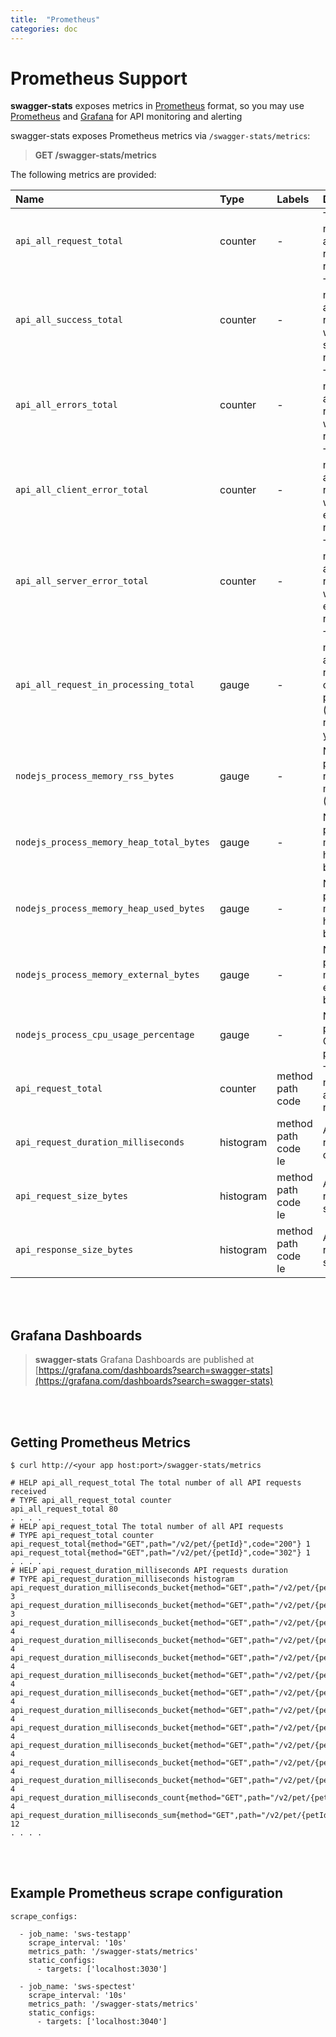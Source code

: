 ```yaml
---
title:  "Prometheus"
categories: doc
---
```


# Prometheus Support

**swagger-stats** exposes metrics in [Prometheus](https://prometheus.io/) format, so you may use [Prometheus](https://prometheus.io/) and [Grafana](https://grafana.com/) for API monitoring and alerting

swagger-stats exposes Prometheus metrics via `/swagger-stats/metrics`:

> **GET /swagger-stats/metrics** 

The following metrics are provided:

|Name           |Type     |Labels |Description
|:--------------|:--------|:----------|:----------
|`api_all_request_total`|counter|-|The total number of all API requests received|
|`api_all_success_total`|counter|-|The total number of all API requests with success response|
|`api_all_errors_total`|counter|-|The total number of all API requests with error response|
|`api_all_client_error_total`|counter|-|The total number of all API requests with client error response|
|`api_all_server_error_total`|counter|-|The total number of all API requests with server error response|
|`api_all_request_in_processing_total`|gauge|-|The total number of all API requests currently in processing (no response yet)|
|`nodejs_process_memory_rss_bytes`|gauge|-|Node.js process resident memory (RSS) bytes|
|`nodejs_process_memory_heap_total_bytes`|gauge|-|Node.js process memory heapTotal bytes|
|`nodejs_process_memory_heap_used_bytes`|gauge|-|Node.js process memory heapUsed bytes|
|`nodejs_process_memory_external_bytes`|gauge|-|Node.js process memory external bytes|
|`nodejs_process_cpu_usage_percentage`|gauge|-|Node.js process CPU usage percentage|
|`api_request_total`|counter|method<br/>path<br/>code|The total number of all API requests|
|`api_request_duration_milliseconds`|histogram|method<br/>path<br/>code<br/>le|API requests duration|
|`api_request_size_bytes`|histogram|method<br/>path<br/>code<br/>le|API requests size|
|`api_response_size_bytes`|histogram|method<br/>path<br/>code<br/>le|API response size|

<br/>
<br/>


## Grafana Dashboards

> **swagger-stats** Grafana Dashboards are published at [https://grafana.com/dashboards?search=swagger-stats](https://grafana.com/dashboards?search=swagger-stats)

<br/>
<br/>

## Getting Prometheus Metrics 

```
$ curl http://<your app host:port>/swagger-stats/metrics
```
```
# HELP api_all_request_total The total number of all API requests received
# TYPE api_all_request_total counter
api_all_request_total 80
. . . .
# HELP api_request_total The total number of all API requests
# TYPE api_request_total counter
api_request_total{method="GET",path="/v2/pet/{petId}",code="200"} 1
api_request_total{method="GET",path="/v2/pet/{petId}",code="302"} 1
. . . .
# HELP api_request_duration_milliseconds API requests duration
# TYPE api_request_duration_milliseconds histogram
api_request_duration_milliseconds_bucket{method="GET",path="/v2/pet/{petId}",le="5"} 3
api_request_duration_milliseconds_bucket{method="GET",path="/v2/pet/{petId}",le="10"} 3
api_request_duration_milliseconds_bucket{method="GET",path="/v2/pet/{petId}",le="25"} 4
api_request_duration_milliseconds_bucket{method="GET",path="/v2/pet/{petId}",le="50"} 4
api_request_duration_milliseconds_bucket{method="GET",path="/v2/pet/{petId}",le="100"} 4
api_request_duration_milliseconds_bucket{method="GET",path="/v2/pet/{petId}",le="250"} 4
api_request_duration_milliseconds_bucket{method="GET",path="/v2/pet/{petId}",le="500"} 4
api_request_duration_milliseconds_bucket{method="GET",path="/v2/pet/{petId}",le="1000"} 4
api_request_duration_milliseconds_bucket{method="GET",path="/v2/pet/{petId}",le="2500"} 4
api_request_duration_milliseconds_bucket{method="GET",path="/v2/pet/{petId}",le="5000"} 4
api_request_duration_milliseconds_bucket{method="GET",path="/v2/pet/{petId}",le="10000"} 4
api_request_duration_milliseconds_bucket{method="GET",path="/v2/pet/{petId}",le="+Inf"} 4
api_request_duration_milliseconds_count{method="GET",path="/v2/pet/{petId}"} 4
api_request_duration_milliseconds_sum{method="GET",path="/v2/pet/{petId}"} 12
. . . . 

```

<br/>
<br/>

## Example Prometheus scrape configuration

```
scrape_configs:

  - job_name: 'sws-testapp'
    scrape_interval: '10s'
    metrics_path: '/swagger-stats/metrics'
    static_configs:
      - targets: ['localhost:3030']

  - job_name: 'sws-spectest'
    scrape_interval: '10s'
    metrics_path: '/swagger-stats/metrics'
    static_configs:
      - targets: ['localhost:3040']

```